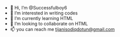 - 👋 Hi, I’m @Successfulboy6
- 👀 I’m interested in writing codes
- 🌱 I’m currently learning HTML
- 💞️ I’m looking to collaborate on HTML
- 📫 you can reach me tijanisodiqdotun@gmail.com

<!---
Successfulboy6/Successfulboy6 is a ✨ special ✨ repository because its `README.md` (this file) appears on your GitHub profile.
You can click the Preview link to take a look at your changes.
--->
